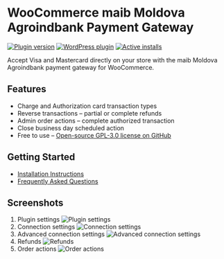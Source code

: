 # WooCommerce maib Moldova Agroindbank Payment Gateway

[![Plugin version](https://img.shields.io/wordpress/plugin/v/wc-moldovaagroindbank)](https://wordpress.org/plugins/wc-moldovaagroindbank/)
[![WordPress plugin](https://img.shields.io/wordpress/plugin/dt/wc-moldovaagroindbank)](https://wordpress.org/plugins/wc-moldovaagroindbank/)
[![Active installs](https://img.shields.io/wordpress/plugin/installs/wc-moldovaagroindbank)](https://wordpress.org/plugins/wc-moldovaagroindbank/advanced/)

Accept Visa and Mastercard directly on your store with the maib Moldova Agroindbank payment gateway for WooCommerce.

## Features

* Charge and Authorization card transaction types
* Reverse transactions – partial or complete refunds
* Admin order actions – complete authorized transaction
* Close business day scheduled action
* Free to use – [Open-source GPL-3.0 license on GitHub](https://github.com/alexminza/wc-moldovaagroindbank)

## Getting Started

* [Installation Instructions](https://wordpress.org/plugins/wc-moldovaagroindbank/installation/)
* [Frequently Asked Questions](https://wordpress.org/plugins/wc-moldovaagroindbank/faq/)

## Screenshots

1. Plugin settings ![Plugin settings](./.wordpress-org/screenshot-1.png)
2. Connection settings ![Connection settings](./.wordpress-org/screenshot-2.png)
3. Advanced connection settings ![Advanced connection settings](./.wordpress-org/screenshot-3.png)
4. Refunds ![Refunds](./.wordpress-org/screenshot-4.png)
5. Order actions ![Order actions](./.wordpress-org/screenshot-5.png)